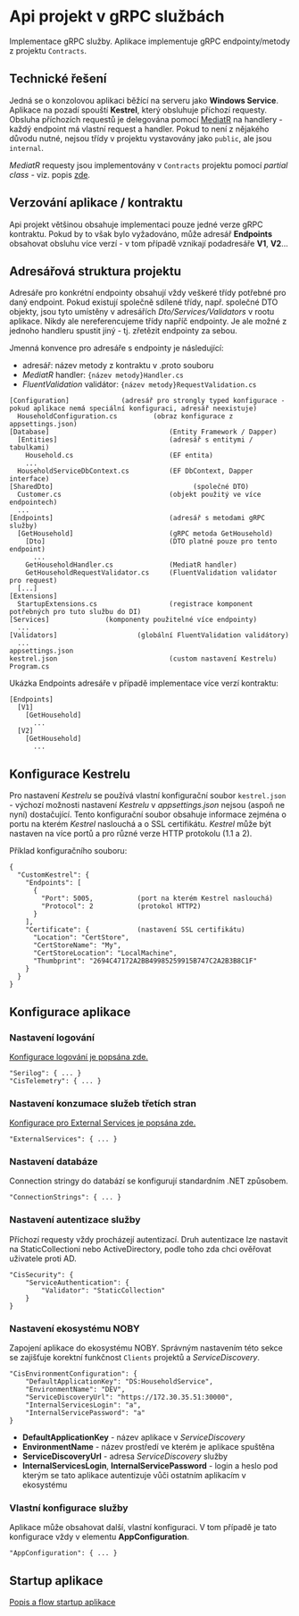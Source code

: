 ﻿# Api projekt v gRPC službách
Implementace gRPC služby. Aplikace implementuje gRPC endpointy/metody z projektu `Contracts`.

## Technické řešení
Jedná se o konzolovou aplikaci běžící na serveru jako **Windows Service**. 
Aplikace na pozadí spouští **Kestrel**, který obsluhuje příchozí requesty.
Obsluha příchozích requestů je delegována pomocí [MediatR](https://github.com/jbogard/MediatR) na handlery - každý endpoint má vlastní request a handler.
Pokud to není z nějakého důvodu nutné, nejsou třídy v projektu vystavovány jako `public`, ale jsou `internal`.

*MediatR* requesty jsou implementovány v `Contracts` projektu pomocí *partial class* - viz. popis [zde](grpc-services-clients.md).

## Verzování aplikace / kontraktu
Api projekt většinou obsahuje implementaci pouze jedné verze gRPC kontraktu. 
Pokud by to však bylo vyžadováno, může adresář **Endpoints** obsahovat obsluhu více verzí - v tom případě vznikají podadresáře **V1**, **V2**...

## Adresářová struktura projektu
Adresáře pro konkrétní endpointy obsahují vždy veškeré třídy potřebné pro daný endpoint.
Pokud existují společně sdílené třídy, např. společné DTO objekty, jsou tyto umístěny v adresářích *Dto/Services/Validators* v rootu aplikace.
Nikdy ale nereferencujeme třídy napříč endpointy. Je ale možné z jednoho handleru spustit jiný - tj. zřetězit endpointy za sebou.

Jmenná konvence pro adresáře s endpointy je následující:
- adresář: název metody z kontraktu v .proto souboru
- *MediatR* handler: `{název metody}Handler.cs`
- *FluentValidation* validátor: `{název metody}RequestValidation.cs`

```
[Configuration]				(adresář pro strongly typed konfigurace - pokud aplikace nemá speciální konfiguraci, adresář neexistuje)
  HouseholdConfiguration.cs     	(obraz konfigurace z appsettings.json)
[Database]                              (Entity Framework / Dapper)
  [Entities]                            (adresář s entitymi / tabulkami)
    Household.cs                        (EF entita)
    ...
  HouseholdServiceDbContext.cs          (EF DbContext, Dapper interface)
[SharedDto]                                   (společné DTO)
  Customer.cs                           (objekt použitý ve více endpointech)
  ...
[Endpoints]                             (adresář s metodami gRPC služby)
  [GetHousehold]                        (gRPC metoda GetHousehold)
    [Dto]                               (DTO platné pouze pro tento endpoint)
      ...
    GetHouseholdHandler.cs              (MediatR handler)
    GetHouseholdRequestValidator.cs     (FluentValidation validator pro request)
  [...]
[Extensions]
  StartupExtensions.cs	                (registrace komponent potřebných pro tuto službu do DI)
[Services]				(komponenty použitelné více endpointy)
  ...
[Validators]			        (globální FluentValidation validátory)
  ...
appsettings.json
kestrel.json                            (custom nastavení Kestrelu)
Program.cs
```

Ukázka Endpoints adresáře v případě implementace více verzí kontraktu:
```
[Endpoints]
  [V1]
    [GetHousehold]
      ...
  [V2]
    [GetHousehold]
      ...
```

## Konfigurace Kestrelu
Pro nastavení *Kestrelu* se používá vlastní konfigurační soubor `kestrel.json` - výchozí možnosti nastavení *Kestrelu* v *appsettings.json* nejsou (aspoň ne nyní) dostačující.
Tento konfigurační soubor obsahuje informace zejména o portu na kterém *Kestrel* naslouchá a o SSL certifikátu.
*Kestrel* může být nastaven na více portů a pro různé verze HTTP protokolu (1.1 a 2).

Příklad konfiguračního souboru:
```
{
  "CustomKestrel": {
    "Endpoints": [
      {
        "Port": 5005,           (port na kterém Kestrel naslouchá)
        "Protocol": 2           (protokol HTTP2)
      }
    ],
    "Certificate": {            (nastavení SSL certifikátu)
      "Location": "CertStore",
      "CertStoreName": "My",
      "CertStoreLocation": "LocalMachine",
      "Thumbprint": "2694C47172A2BB49985259915B747C2A2B3B8C1F"
    }
  }
}
```

## Konfigurace aplikace

### Nastavení logování
[Konfigurace logování je popsána zde.](logging.md)
```
"Serilog": { ... }
"CisTelemetry": { ... }
```

### Nastavení konzumace služeb třetích stran
[Konfigurace pro External Services je popsána zde.](external-services.md)
```
"ExternalServices": { ... }
```

### Nastavení databáze
Connection stringy do databází se konfigurují standardním .NET způsobem.
```
"ConnectionStrings": { ... }
```

### Nastavení autentizace služby
Příchozí requesty vždy procházejí autentizací. 
Druh autentizace lze nastavit na StaticCollectioni nebo ActiveDirectory, podle toho zda chci ověřovat uživatele proti AD.
```
"CisSecurity": {
    "ServiceAuthentication": {
        "Validator": "StaticCollection"
    }
}
```

### Nastavení ekosystému NOBY
Zapojení aplikace do ekosystému NOBY. 
Správným nastavením této sekce se zajišťuje korektní funkčnost `Clients` projektů a *ServiceDiscovery*.
```
"CisEnvironmentConfiguration": {
    "DefaultApplicationKey": "DS:HouseholdService",
    "EnvironmentName": "DEV",
    "ServiceDiscoveryUrl": "https://172.30.35.51:30000",
    "InternalServicesLogin": "a",
    "InternalServicePassword": "a"
}
```
- **DefaultApplicationKey** - název aplikace v *ServiceDiscovery*
- **EnvironmentName** - název prostředí ve kterém je aplikace spuštěna
- **ServiceDiscoveryUrl** - adresa *ServiceDiscovery* služby
- **InternalServicesLogin**, **InternalServicePassword** - login a heslo pod kterým se tato aplikace autentizuje vůči ostatním aplikacím v ekosystému

### Vlastní konfigurace služby
Aplikace může obsahovat další, vlastní konfiguraci. V tom případě je tato konfigurace vždy v elementu **AppConfiguration**.
```
"AppConfiguration": { ... }
```

## Startup aplikace
[Popis a flow startup aplikace](grpc-service-startup.md)

